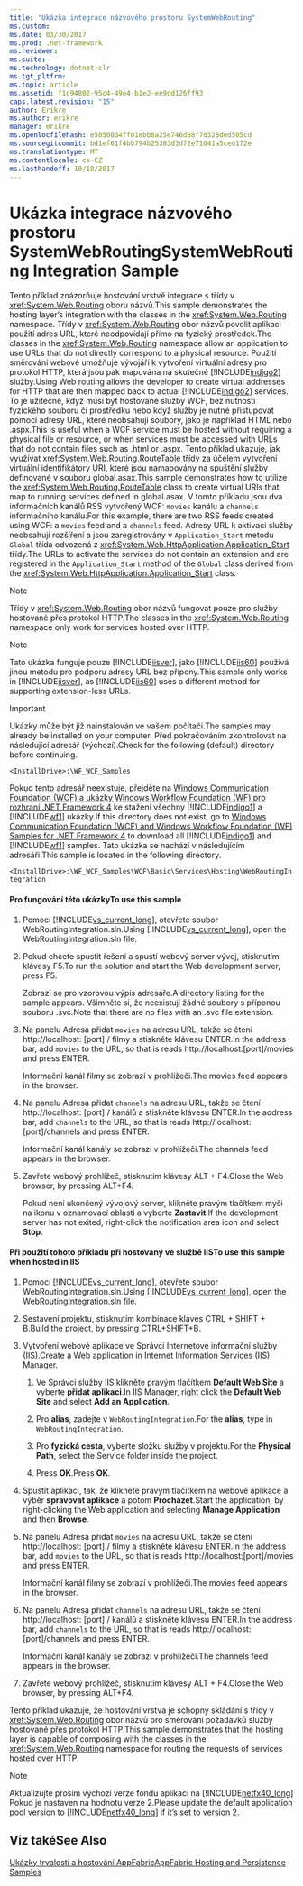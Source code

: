 ```yaml
---
title: "Ukázka integrace názvového prostoru SystemWebRouting"
ms.custom: 
ms.date: 03/30/2017
ms.prod: .net-framework
ms.reviewer: 
ms.suite: 
ms.technology: dotnet-clr
ms.tgt_pltfrm: 
ms.topic: article
ms.assetid: f1c94802-95c4-49e4-b1e2-ee9dd126ff93
caps.latest.revision: "15"
author: Erikre
ms.author: erikre
manager: erikre
ms.openlocfilehash: e5050834ff01ebb6a25e746d88f7d328ded505cd
ms.sourcegitcommit: bd1ef61f4bb794b25383d3d72e71041a5ced172e
ms.translationtype: MT
ms.contentlocale: cs-CZ
ms.lasthandoff: 10/18/2017
---
```

# <a name="systemwebrouting-integration-sample"></a><span data-ttu-id="283c7-102">Ukázka integrace názvového prostoru SystemWebRouting</span><span class="sxs-lookup"><span data-stu-id="283c7-102">SystemWebRouting Integration Sample</span></span>
<span data-ttu-id="283c7-103">Tento příklad znázorňuje hostování vrstvě integrace s třídy v <xref:System.Web.Routing> oboru názvů.</span><span class="sxs-lookup"><span data-stu-id="283c7-103">This sample demonstrates the hosting layer’s integration with the classes in the <xref:System.Web.Routing> namespace.</span></span> <span data-ttu-id="283c7-104">Třídy v <xref:System.Web.Routing> obor názvů povolit aplikaci použití adres URL, které neodpovídají přímo na fyzický prostředek.</span><span class="sxs-lookup"><span data-stu-id="283c7-104">The classes in the <xref:System.Web.Routing> namespace allow an application to use URLs that do not directly correspond to a physical resource.</span></span> <span data-ttu-id="283c7-105">Použití směrování webové umožňuje vývojáři k vytvoření virtuální adresy pro protokol HTTP, která jsou pak mapována na skutečné [!INCLUDE[indigo2](../../../../includes/indigo2-md.md)] služby.</span><span class="sxs-lookup"><span data-stu-id="283c7-105">Using Web routing allows the developer to create virtual addresses for HTTP that are then mapped back to actual [!INCLUDE[indigo2](../../../../includes/indigo2-md.md)] services.</span></span> <span data-ttu-id="283c7-106">To je užitečné, když musí být hostované služby WCF, bez nutnosti fyzického souboru či prostředku nebo když služby je nutné přistupovat pomocí adresy URL, které neobsahují soubory, jako je například HTML nebo .aspx.</span><span class="sxs-lookup"><span data-stu-id="283c7-106">This is useful when a WCF service must be hosted without requiring a physical file or resource, or when services must be accessed with URLs that do not contain files such as .html or .aspx.</span></span> <span data-ttu-id="283c7-107">Tento příklad ukazuje, jak využívat <xref:System.Web.Routing.RouteTable> třídy za účelem vytvoření virtuální identifikátory URI, které jsou namapovány na spuštění služby definované v souboru global.asax.</span><span class="sxs-lookup"><span data-stu-id="283c7-107">This sample demonstrates how to utilize the <xref:System.Web.Routing.RouteTable> class to create virtual URIs that map to running services defined in global.asax.</span></span> <span data-ttu-id="283c7-108">V tomto příkladu jsou dva informačních kanálů RSS vytvořený WCF: `movies` kanálu a `channels` informačního kanálu.</span><span class="sxs-lookup"><span data-stu-id="283c7-108">For this example, there are two RSS feeds created using WCF: a `movies` feed and a `channels` feed.</span></span> <span data-ttu-id="283c7-109">Adresy URL k aktivaci služby neobsahují rozšíření a jsou zaregistrovány v `Application_Start` metodu `Global` třída odvozená z <xref:System.Web.HttpApplication.Application_Start> třídy.</span><span class="sxs-lookup"><span data-stu-id="283c7-109">The URLs to activate the services do not contain an extension and are registered in the `Application_Start` method of the `Global` class derived from the <xref:System.Web.HttpApplication.Application_Start> class.</span></span>  
  
> [!NOTE]
>  <span data-ttu-id="283c7-110">Třídy v <xref:System.Web.Routing> obor názvů fungovat pouze pro služby hostované přes protokol HTTP.</span><span class="sxs-lookup"><span data-stu-id="283c7-110">The classes in the <xref:System.Web.Routing> namespace only work for services hosted over HTTP.</span></span>  
  
> [!NOTE]
>  <span data-ttu-id="283c7-111">Tato ukázka funguje pouze [!INCLUDE[iisver](../../../../includes/iisver-md.md)], jako [!INCLUDE[iis60](../../../../includes/iis60-md.md)] používá jinou metodu pro podporu adresy URL bez přípony.</span><span class="sxs-lookup"><span data-stu-id="283c7-111">This sample only works in [!INCLUDE[iisver](../../../../includes/iisver-md.md)], as [!INCLUDE[iis60](../../../../includes/iis60-md.md)] uses a different method for supporting extension-less URLs.</span></span>  
  
> [!IMPORTANT]
>  <span data-ttu-id="283c7-112">Ukázky může být již nainstalován ve vašem počítači.</span><span class="sxs-lookup"><span data-stu-id="283c7-112">The samples may already be installed on your computer.</span></span> <span data-ttu-id="283c7-113">Před pokračováním zkontrolovat na následující adresář (výchozí).</span><span class="sxs-lookup"><span data-stu-id="283c7-113">Check for the following (default) directory before continuing.</span></span>  
>   
>  `<InstallDrive>:\WF_WCF_Samples`  
>   
>  <span data-ttu-id="283c7-114">Pokud tento adresář neexistuje, přejděte na [Windows Communication Foundation (WCF) a ukázky Windows Workflow Foundation (WF) pro rozhraní .NET Framework 4](http://go.microsoft.com/fwlink/?LinkId=150780) ke stažení všechny [!INCLUDE[indigo1](../../../../includes/indigo1-md.md)] a [!INCLUDE[wf1](../../../../includes/wf1-md.md)] ukázky.</span><span class="sxs-lookup"><span data-stu-id="283c7-114">If this directory does not exist, go to [Windows Communication Foundation (WCF) and Windows Workflow Foundation (WF) Samples for .NET Framework 4](http://go.microsoft.com/fwlink/?LinkId=150780) to download all [!INCLUDE[indigo1](../../../../includes/indigo1-md.md)] and [!INCLUDE[wf1](../../../../includes/wf1-md.md)] samples.</span></span> <span data-ttu-id="283c7-115">Tato ukázka se nachází v následujícím adresáři.</span><span class="sxs-lookup"><span data-stu-id="283c7-115">This sample is located in the following directory.</span></span>  
>   
>  `<InstallDrive>:\WF_WCF_Samples\WCF\Basic\Services\Hosting\WebRoutingIntegration`  
  
#### <a name="to-use-this-sample"></a><span data-ttu-id="283c7-116">Pro fungování této ukázky</span><span class="sxs-lookup"><span data-stu-id="283c7-116">To use this sample</span></span>  
  
1.  <span data-ttu-id="283c7-117">Pomocí [!INCLUDE[vs_current_long](../../../../includes/vs-current-long-md.md)], otevřete soubor WebRoutingIntegration.sln.</span><span class="sxs-lookup"><span data-stu-id="283c7-117">Using [!INCLUDE[vs_current_long](../../../../includes/vs-current-long-md.md)], open the WebRoutingIntegration.sln file.</span></span>  
  
2.  <span data-ttu-id="283c7-118">Pokud chcete spustit řešení a spustí webový server vývoj, stisknutím klávesy F5.</span><span class="sxs-lookup"><span data-stu-id="283c7-118">To run the solution and start the Web development server, press F5.</span></span>  
  
     <span data-ttu-id="283c7-119">Zobrazí se pro vzorovou výpis adresáře.</span><span class="sxs-lookup"><span data-stu-id="283c7-119">A directory listing for the sample appears.</span></span> <span data-ttu-id="283c7-120">Všimněte si, že neexistují žádné soubory s příponou souboru .svc.</span><span class="sxs-lookup"><span data-stu-id="283c7-120">Note that there are no files with an .svc file extension.</span></span>  
  
3.  <span data-ttu-id="283c7-121">Na panelu Adresa přidat `movies` na adresu URL, takže se čtení http://localhost: [port] / filmy a stiskněte klávesu ENTER.</span><span class="sxs-lookup"><span data-stu-id="283c7-121">In the address bar, add `movies` to the URL, so that is reads http://localhost:[port]/movies and press ENTER.</span></span>  
  
     <span data-ttu-id="283c7-122">Informační kanál filmy se zobrazí v prohlížeči.</span><span class="sxs-lookup"><span data-stu-id="283c7-122">The movies feed appears in the browser.</span></span>  
  
4.  <span data-ttu-id="283c7-123">Na panelu Adresa přidat `channels` na adresu URL, takže se čtení http://localhost: [port] / kanálů a stiskněte klávesu ENTER.</span><span class="sxs-lookup"><span data-stu-id="283c7-123">In the address bar, add `channels` to the URL, so that is reads http://localhost:[port]/channels and press ENTER.</span></span>  
  
     <span data-ttu-id="283c7-124">Informační kanál kanály se zobrazí v prohlížeči.</span><span class="sxs-lookup"><span data-stu-id="283c7-124">The channels feed appears in the browser.</span></span>  
  
5.  <span data-ttu-id="283c7-125">Zavřete webový prohlížeč, stisknutím klávesy ALT + F4.</span><span class="sxs-lookup"><span data-stu-id="283c7-125">Close the Web browser, by pressing ALT+F4.</span></span>  
  
     <span data-ttu-id="283c7-126">Pokud není ukončený vývojový server, klikněte pravým tlačítkem myši na ikonu v oznamovací oblasti a vyberte **Zastavit**.</span><span class="sxs-lookup"><span data-stu-id="283c7-126">If the development server has not exited, right-click the notification area icon and select **Stop**.</span></span>  
  
#### <a name="to-use-this-sample-when-hosted-in-iis"></a><span data-ttu-id="283c7-127">Při použití tohoto příkladu při hostovaný ve službě IIS</span><span class="sxs-lookup"><span data-stu-id="283c7-127">To use this sample when hosted in IIS</span></span>  
  
1.  <span data-ttu-id="283c7-128">Pomocí [!INCLUDE[vs_current_long](../../../../includes/vs-current-long-md.md)], otevřete soubor WebRoutingIntegration.sln.</span><span class="sxs-lookup"><span data-stu-id="283c7-128">Using [!INCLUDE[vs_current_long](../../../../includes/vs-current-long-md.md)], open the WebRoutingIntegration.sln file.</span></span>  
  
2.  <span data-ttu-id="283c7-129">Sestavení projektu, stisknutím kombinace kláves CTRL + SHIFT + B.</span><span class="sxs-lookup"><span data-stu-id="283c7-129">Build the project, by pressing CTRL+SHIFT+B.</span></span>  
  
3.  <span data-ttu-id="283c7-130">Vytvoření webové aplikace ve Správci Internetové informační služby (IIS).</span><span class="sxs-lookup"><span data-stu-id="283c7-130">Create a Web application in Internet Information Services (IIS) Manager.</span></span>  
  
    1.  <span data-ttu-id="283c7-131">Ve Správci služby IIS klikněte pravým tlačítkem **Default Web Site** a vyberte **přidat aplikaci**.</span><span class="sxs-lookup"><span data-stu-id="283c7-131">In IIS Manager, right click the **Default Web Site** and select **Add an Application**.</span></span>  
  
    2.  <span data-ttu-id="283c7-132">Pro **alias**, zadejte v `WebRoutingIntegration`.</span><span class="sxs-lookup"><span data-stu-id="283c7-132">For the **alias**, type in `WebRoutingIntegration`.</span></span>  
  
    3.  <span data-ttu-id="283c7-133">Pro **fyzická cesta**, vyberte složku služby v projektu.</span><span class="sxs-lookup"><span data-stu-id="283c7-133">For the **Physical Path**, select the Service folder inside the project.</span></span>  
  
    4.  <span data-ttu-id="283c7-134">Press **OK**.</span><span class="sxs-lookup"><span data-stu-id="283c7-134">Press **OK**.</span></span>  
  
4.  <span data-ttu-id="283c7-135">Spustit aplikaci, tak, že kliknete pravým tlačítkem na webové aplikace a výběr **spravovat aplikace** a potom **Procházet**.</span><span class="sxs-lookup"><span data-stu-id="283c7-135">Start the application, by right-clicking the Web application and selecting **Manage Application** and then **Browse**.</span></span>  
  
5.  <span data-ttu-id="283c7-136">Na panelu Adresa přidat `movies` na adresu URL, takže se čtení http://localhost: [port] / filmy a stiskněte klávesu ENTER.</span><span class="sxs-lookup"><span data-stu-id="283c7-136">In the address bar, add `movies` to the URL, so that is reads http://localhost:[port]/movies and press ENTER.</span></span>  
  
     <span data-ttu-id="283c7-137">Informační kanál filmy se zobrazí v prohlížeči.</span><span class="sxs-lookup"><span data-stu-id="283c7-137">The movies feed appears in the browser.</span></span>  
  
6.  <span data-ttu-id="283c7-138">Na panelu Adresa přidat `channels` na adresu URL, takže se čtení http://localhost: [port] / kanálů a stiskněte klávesu ENTER.</span><span class="sxs-lookup"><span data-stu-id="283c7-138">In the address bar, add `channels` to the URL, so that is reads http://localhost:[port]/channels and press ENTER.</span></span>  
  
     <span data-ttu-id="283c7-139">Informační kanál kanály se zobrazí v prohlížeči.</span><span class="sxs-lookup"><span data-stu-id="283c7-139">The channels feed appears in the browser.</span></span>  
  
7.  <span data-ttu-id="283c7-140">Zavřete webový prohlížeč, stisknutím klávesy ALT + F4.</span><span class="sxs-lookup"><span data-stu-id="283c7-140">Close the Web browser, by pressing ALT+F4.</span></span>  
  
 <span data-ttu-id="283c7-141">Tento příklad ukazuje, že hostování vrstva je schopný skládání s třídy v <xref:System.Web.Routing> obor názvů pro směrování požadavků služby hostované přes protokol HTTP.</span><span class="sxs-lookup"><span data-stu-id="283c7-141">This sample demonstrates that the hosting layer is capable of composing with the classes in the <xref:System.Web.Routing> namespace for routing the requests of services hosted over HTTP.</span></span>  
  
> [!NOTE]
>  <span data-ttu-id="283c7-142">Aktualizujte prosím výchozí verze fondu aplikací na [!INCLUDE[netfx40_long](../../../../includes/netfx40-long-md.md)] Pokud je nastaven na hodnotu verze 2.</span><span class="sxs-lookup"><span data-stu-id="283c7-142">Please update the default application pool version to [!INCLUDE[netfx40_long](../../../../includes/netfx40-long-md.md)] if it’s set to version 2.</span></span>  
  
## <a name="see-also"></a><span data-ttu-id="283c7-143">Viz také</span><span class="sxs-lookup"><span data-stu-id="283c7-143">See Also</span></span>  
 [<span data-ttu-id="283c7-144">Ukázky trvalosti a hostování AppFabric</span><span class="sxs-lookup"><span data-stu-id="283c7-144">AppFabric Hosting and Persistence Samples</span></span>](http://go.microsoft.com/fwlink/?LinkId=193961)
